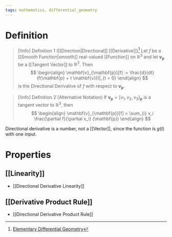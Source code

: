 ```yaml
---
tags: mathematics, differential_geometry
---
```


# Definition

> [!info] Definition 1 ([[Direction|Directional]] [[Derivative]])[^1]
> Let $f$ be a [[Smooth Function|smooth]] real-valued [[Function]] on $\mathbb{R}^3$ and let $\mathbf{v}_{\mathbf{p}}$ be a [[Tangent Vector]] to $\mathbb{R}^3$. Then
> $$
> \begin{align}
> \mathbf{v}_{\mathbf{p}}[f] := \frac{d}{dt}(f(\mathbf{p} + t \mathbf{v}))|_{t = 0}
> \end{align}
> $$
> is the Directional Derivative of $f$ with respect to $\mathbf{v}_{\mathbf{p}}$.

> [!info] Definition 2 (Alternative Notation)
> If $\mathbf{v}_{\mathbf{p}} = [v_1, v_2, v_3]_{\mathbf{p}}$ is a tangent vector to $\mathbb{R}^3$, then
> $$
> \begin{align}
> \mathbf{v}_{\mathbf{p}}[f] = \sum_{i} v_i \frac{\partial f}{\partial x_i} (\mathbf{p})
> \end{align}
> $$

Directional derivative is a number, not a [[Vector]], since the function is $g(t)$ with one input.

# Properties
## [[Linearity]]
- [[Directional Derivative Linearity]]

## [[Derivative Product Rule]]
- [[Directional Derivative Product Rule]]

[^1]: [Elementary Differential Geometry](zotero://open-pdf/library/items/F6CCEWIU?page=27)